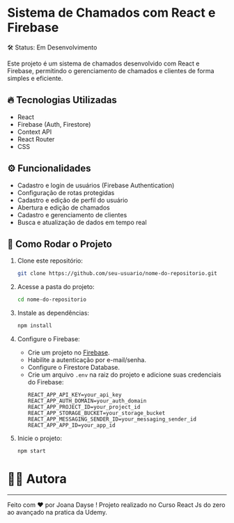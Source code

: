 # Sistema de Chamados com React e Firebase
🛠 Status: Em Desenvolvimento

Este projeto é um sistema de chamados desenvolvido com React e Firebase, permitindo o gerenciamento de chamados e clientes de forma simples e eficiente.

## 🔥 Tecnologias Utilizadas
- React
- Firebase (Auth, Firestore)
- Context API
- React Router
- CSS 

## ⚙️ Funcionalidades
- Cadastro e login de usuários (Firebase Authentication)
- Configuração de rotas protegidas
- Cadastro e edição de perfil do usuário
- Abertura e edição de chamados
- Cadastro e gerenciamento de clientes
- Busca e atualização de dados em tempo real

## 🚀 Como Rodar o Projeto
1. Clone este repositório:
   ```bash
   git clone https://github.com/seu-usuario/nome-do-repositorio.git
   ```
2. Acesse a pasta do projeto:
   ```bash
   cd nome-do-repositorio
   ```
3. Instale as dependências:
   ```bash
   npm install
   ```
4. Configure o Firebase:
   - Crie um projeto no [Firebase](https://firebase.google.com/).
   - Habilite a autenticação por e-mail/senha.
   - Configure o Firestore Database.
   - Crie um arquivo `.env` na raiz do projeto e adicione suas credenciais do Firebase:
     ```env
     REACT_APP_API_KEY=your_api_key
     REACT_APP_AUTH_DOMAIN=your_auth_domain
     REACT_APP_PROJECT_ID=your_project_id
     REACT_APP_STORAGE_BUCKET=your_storage_bucket
     REACT_APP_MESSAGING_SENDER_ID=your_messaging_sender_id
     REACT_APP_APP_ID=your_app_id
     ```

5. Inicie o projeto:
   ```bash
   npm start
   ```

#  👨‍💻 Autora

---

Feito com ❤️ por Joana Dayse ! Projeto realizado no Curso React Js do zero ao avançado na pratica da Udemy.

